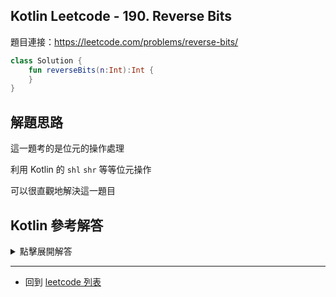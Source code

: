 ## Kotlin Leetcode - 190. Reverse Bits

題目連接：<https://leetcode.com/problems/reverse-bits/>

```kotlin
class Solution {  
    fun reverseBits(n:Int):Int {
    }  
}
```

## 解題思路

這一題考的是位元的操作處理

利用 Kotlin 的 `shl` `shr` 等等位元操作

可以很直觀地解決這一題目

## Kotlin 參考解答

<details>
  <summary markdown='span'>點擊展開解答</summary>

```kotlin
class Solution {
    fun reverseBits(n:Int):Int {
        var result = 0
        for (i in 0..31)
            result = (result shl 1) or ((n ushr i) and 1)
        return result
    }
}
```

使用 `forEach` 的寫法

```kotlin
class Solution {
    fun reverseBits(n:Int):Int {
        var result = 0
        (0..31).forEach {
            result = (result shl 1) or ((n ushr it) and 1)
        }
        return result
    }
}
```


</details>

------

- 回到 [leetcode 列表](index.md)
